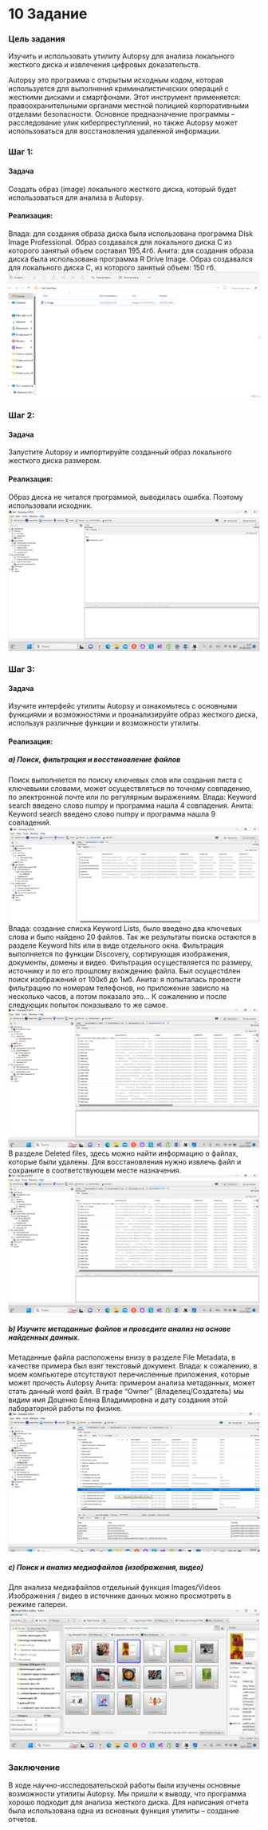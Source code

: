 # 10 Задание
### **Цель задания** 
Изучить и использовать утилиту Autopsy для анализа локального жесткого диска и извлечения цифровых доказательств.  

Autopsy это программа с открытым исходным кодом, которая используется для выполнения криминалистических операций с жесткими дисками и смартфонами. Этот инструмент применяется: правоохранительными органами местной полицией корпоративными отделами безопасности.
Основное предназначение программы – расследование улик киберпреступлений, но также Autopsy может использоваться для восстановления удаленной информации.
### **Шаг 1:**
#### **Задача**
Создать образ (image) локального жесткого диска, который будет использоваться для анализа в Autopsy.
#### **Реализация:** 
Влада: для создания образа диска была использована программа Disk Image Professional. Образ создавался для локального диска С из которого занятый объем составил 195,4гб.
Анита: для создания образа диска была использована программа R Drive Image. Образ создавался для локального диска С, из которого занятый объем: 150 гб. ![](https://github.com/jackdaniels-52830/springpractise/blob/main/1.png)
### **Шаг 2:**
#### **Задача**
Запустите Autopsy и импортируйте созданный образ локального жесткого диска размером.
#### **Реализация:**
Образ диска не читался программой, выводилась ошибка. Поэтому использовали исходник.![](https://github.com/jackdaniels-52830/springpractise/blob/main/2.png)
### **Шаг 3:**
#### **Задача**
Изучите интерфейс утилиты Autopsy и ознакомьтесь с основными функциями и возможностями и проанализируйте образ жесткого диска, используя различные функции и возможности утилиты.
#### **Реализация:**
##### a)	Поиск, фильтрация и восстановление файлов
Поиск выполняется по поиску ключевых слов или создания листа с ключевыми словами, может осуществляться по точному совпадению, по электронной почте или по регулярным выражениям.
Влада: Keyword search введено слово numpy и программа нашла 4 совпадения.
Анита: Keyword search введено слово numpy и программа нашла 9 совпадений. ![](https://github.com/jackdaniels-52830/springpractise/blob/main/3.png)
Влада: создание списка Keyword Lists, было введено два ключевых слова и было найдено 20 файлов.
Так же результаты поиска остаются в разделе Keyword hits или в виде отдельного окна.
Фильтрация выполняется по функции Discovery, сортирующая изображения, документы, домены и видео. Фильтрация осуществляется по размеру, источнику и по его прошлому вхождению файла. 
Был осущестdлен поиск изображений от 100кб до 1мб.
Анита: я попыталась провести фильтрацию по номерам телефонов, но приложение зависло на несколько часов, а потом показало это… К сожалению и после  следующих попыток показывало то же самое. ![](https://github.com/jackdaniels-52830/springpractise/blob/main/4.png)
В разделе Deleted files, здесь можно найти информацию о файлах, которые были удалены. Для восстановления нужно извлечь файл и сохраните в соответствующем месте назначения. ![](https://github.com/jackdaniels-52830/springpractise/blob/main/4.png)
##### b)	Изучите метаданные файлов и проведите анализ на основе найденных данных.
Метаданные файла расположены внизу в разделе File Metadata, в качестве примера был взят текстовый документ.
Влада: к сожалению, в моем компьютере отсутствуют перечисленные приложения, которые может прочесть Autopsy
Анита: примером анализа метаданных, может стать данный word файл. В графе “Owner” (Владелец/Создатель) мы видим имя Доценко Елена Владимировна и дату создания  этой лабораторной работы по физике. ![](https://github.com/jackdaniels-52830/springpractise/blob/main/6.png)
##### c)	Поиск и анализ медиафайлов (изображения, видео)
Для анализа медиафайлов отдельный функция Images/Videos
Изображения / видео в источнике данных можно просмотреть в режиме галереи.![](https://github.com/jackdaniels-52830/springpractise/blob/main/7.png)
### **Заключение**
В ходе научно-исследовательской работы были изучены основные возможности утилиты Autopsy. Мы пришли к выводу, что программа хорошо подходит для анализа жесткого диска.
Для написания отчета была использована одна из основных функция утилиты – создание отчетов. 

